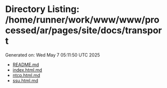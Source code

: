 # Directory Listing: /home/runner/work/www/www/processed/ar/pages/site/docs/transport
Generated on: Wed May  7 05:11:50 UTC 2025

- [README.md](README.md)
- [index.html.md](index.html.md)
- [ntcp.html.md](ntcp.html.md)
- [ssu.html.md](ssu.html.md)
